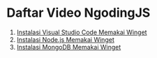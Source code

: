 # Daftar Video NgodingJS

1. [Instalasi Visual Studio Code Memakai Winget](https://www.youtube.com/watch?v=B2rK4eYcCpQ)
2. [Instalasi Node.js Memakai Winget](https://www.youtube.com/watch?v=jXdXOoH71SU)
3. [Instalasi MongoDB Memakai Winget](https://www.youtube.com/watch?v=BrO1RLkT9ys)
